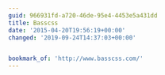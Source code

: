 ```yaml
---
guid: 966931fd-a720-46de-95e4-4453e5a431dd
title: Basscss
date: '2015-04-20T19:56:19+00:00'
changed: '2019-09-24T14:37:03+00:00'


bookmark_of: 'http://www.basscss.com/'
---
```




